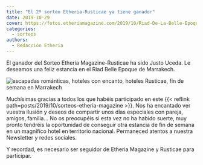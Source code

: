 ```yaml
---
title: "El 2º sorteo Etheria-Rusticae ya tiene ganador"
date: 2019-10-29
cover: https://fotos.etheriamagazine.com/2019/10/Riad-De-La-Belle-Epoque-Coco-Chanel.jpg
categories: 
  - sorteos
authors: 
  - Redacción Etheria
---
```


El ganador del Sorteo Etheria Magazine-Rusticae ha sido Justo Uceda. Le deseamos una 
feliz estancia en el Riad Belle Epoque de Marrakech. 

![escapadas románticas, hoteles con encanto, hoteles Rusticae, fin de semana en Marrakech](https://fotos.etheriamagazine.com/2019/10/Riad-De-La-Belle-Epoque-Coco-Chanel.jpg)

Muchísimas gracias a todos los que habéis participado en este {{< reflink 
path=posts/2019/10/sorteos-etheria-magazine >}}. Nos ha encantado ver vuestra ilusión y 
deseos de compartir unos días especiales con pareja, amigos, familia... No os preocupéis 
si esta vez no ha habido suerte, muy pronto tendréis la oportunidad de conseguir otra 
estancia de fin de semana en un magnífico hotel en territorio nacional. Permaneced 
atentos a nuestra Newsletter y redes sociales. 

Y recordad, es necesario ser seguidor de Etheria Magazine y Rusticae para participar.
